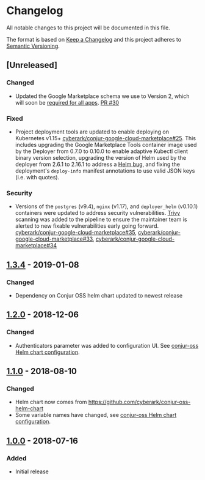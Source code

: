 # Changelog
All notable changes to this project will be documented in this file.

The format is based on [Keep a Changelog](http://keepachangelog.com/en/1.0.0/)
and this project adheres to [Semantic Versioning](http://semver.org/spec/v2.0.0.html).

## [Unreleased]

### Changed
- Updated the Google Marketplace schema we use to Version 2, which will soon be [required for all apps](https://github.com/GoogleCloudPlatform/marketplace-k8s-app-tools/blob/c3e25deb4b40500e7416f3126c216a0f6a90d461/docs/schema.md#overview). [PR #30](https://github.com/cyberark/conjur-google-cloud-marketplace/pull/30)

### Fixed
- Project deployment tools are updated to enable deploying on Kubernetes v1.15+ [cyberark/conjur-google-cloud-marketplace#25](https://github.com/cyberark/conjur-google-cloud-marketplace/issues/25). This includes upgrading the Google Marketplace Tools container image used by the Deployer from 0.7.0 to 0.10.0 to enable adaptive Kubectl client binary version selection, upgrading the version of Helm used by the deployer from 2.6.1 to 2.16.1 to address a [Helm bug](https://github.com/helm/helm/issues/2998), and fixing the deployment's `deploy-info` manifest annotations to use valid JSON keys (i.e. with quotes).

### Security
- Versions of the `postgres` (v9.4), `nginx` (v1.17), and `deployer_helm` (v0.10.1) containers were updated to address security vulnerabilities. [Trivy](https://github.com/aquasecurity/trivy) scanning was added to the pipeline to ensure the maintainer team is alerted to new fixable vulnerabilities early going forward. [cyberark/conjur-google-cloud-marketplace#35](https://github.com/cyberark/conjur-google-cloud-marketplace/issues/35), [cyberark/conjur-google-cloud-marketplace#33](https://github.com/cyberark/conjur-google-cloud-marketplace/issues/33), [cyberark/conjur-google-cloud-marketplace#34](https://github.com/cyberark/conjur-google-cloud-marketplace/issues/34)

## [1.3.4](https://github.com/cyberark/conjur-google-cloud-launcher/releases/tag/v1.3.4) - 2019-01-08
### Changed
- Dependency on Conjur OSS helm chart updated to newest release

## [1.2.0](https://github.com/cyberark/conjur-google-cloud-launcher/releases/tag/v1.2.0) - 2018-12-06
### Changed
- Authenticators parameter was added to configuration UI. See [conjur-oss Helm chart configuration](https://github.com/cyberark/conjur-oss-helm-chart/tree/master/conjur-oss#configuration).

## [1.1.0](https://github.com/cyberark/conjur-google-cloud-launcher/releases/tag/v1.1.0) - 2018-08-10
### Changed
- Helm chart now comes from https://github.com/cyberark/conjur-oss-helm-chart
- Some variable names have changed, see [conjur-oss Helm chart configuration](https://github.com/cyberark/conjur-oss-helm-chart/tree/master/conjur-oss#configuration).

## [1.0.0](https://github.com/cyberark/conjur-google-cloud-launcher/releases/tag/v1.0.0) - 2018-07-16
### Added
- Initial release
